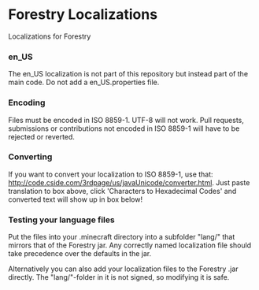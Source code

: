 Forestry Localizations
======================

Localizations for Forestry

### en_US

The en_US localization is not part of this repository but instead part of the main code. Do not add a en_US.properties file.

### Encoding

Files must be encoded in ISO 8859-1. UTF-8 will not work. Pull requests, submissions or contributions not encoded in ISO 8859-1 will have to be rejected or reverted.

### Converting

If you want to convert your localization to ISO 8859-1, use that: http://code.cside.com/3rdpage/us/javaUnicode/converter.html. Just paste translation to box above, click 'Characters to Hexadecimal Codes' and converted text will show up in box below!

### Testing your language files

Put the files into your .minecraft directory into a subfolder "lang/" that mirrors that of the Forestry jar. Any correctly named localization file should take precedence over the defaults in the jar.

Alternatively you can also add your localization files to the Forestry .jar directly. The "lang/"-folder in it is not signed, so modifying it is safe.
